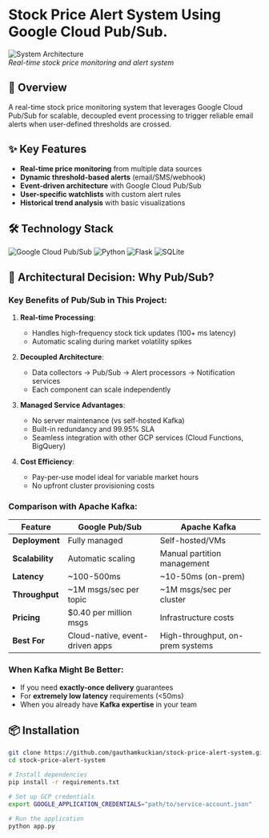 # Stock Price Alert System Using Google Cloud Pub/Sub.

![System Architecture]()  
*Real-time stock price monitoring and alert system*

## 📌 Overview
A real-time stock price monitoring system that leverages Google Cloud Pub/Sub for scalable, decoupled event processing to trigger reliable email alerts when user-defined thresholds are crossed.

## ✨ Key Features
- **Real-time price monitoring** from multiple data sources
- **Dynamic threshold-based alerts** (email/SMS/webhook)
- **Event-driven architecture** with Google Cloud Pub/Sub
- **User-specific watchlists** with custom alert rules
- **Historical trend analysis** with basic visualizations

## 🛠️ Technology Stack
![Google Cloud Pub/Sub](https://img.shields.io/badge/Google_Cloud_Pub/Sub-4285F4?style=for-the-badge&logo=google-cloud&logoColor=white)
![Python](https://img.shields.io/badge/Python-3776AB?style=for-the-badge&logo=python&logoColor=white)
![Flask](https://img.shields.io/badge/Flask-000000?style=for-the-badge&logo=flask&logoColor=white)
![SQLite](https://img.shields.io/badge/SQLite-07405E?style=for-the-badge&logo=sqlite&logoColor=white)

## 🧠 Architectural Decision: Why Pub/Sub?

### Key Benefits of Pub/Sub in This Project:
1. **Real-time Processing**:
   - Handles high-frequency stock tick updates (100+ ms latency)
   - Automatic scaling during market volatility spikes

2. **Decoupled Architecture**:
   - Data collectors → Pub/Sub → Alert processors → Notification services
   - Each component can scale independently

3. **Managed Service Advantages**:
   - No server maintenance (vs self-hosted Kafka)
   - Built-in redundancy and 99.95% SLA
   - Seamless integration with other GCP services (Cloud Functions, BigQuery)

4. **Cost Efficiency**:
   - Pay-per-use model ideal for variable market hours
   - No upfront cluster provisioning costs

### Comparison with Apache Kafka:

| Feature               | Google Pub/Sub          | Apache Kafka             |
|-----------------------|-------------------------|--------------------------|
| **Deployment**        | Fully managed           | Self-hosted/VMs         |
| **Scalability**       | Automatic scaling       | Manual partition management |
| **Latency**           | ~100-500ms              | ~10-50ms (on-prem)       |
| **Throughput**        | ~1M msgs/sec per topic  | ~1M msgs/sec per cluster |
| **Pricing**          | $0.40 per million msgs  | Infrastructure costs     |
| **Best For**         | Cloud-native, event-driven apps | High-throughput, on-prem systems |

### When Kafka Might Be Better:
- If you need **exactly-once delivery** guarantees
- For **extremely low latency** requirements (<50ms)
- When you already have **Kafka expertise** in your team

## 📦 Installation
```bash
git clone https://github.com/gauthamkuckian/stock-price-alert-system.git
cd stock-price-alert-system

# Install dependencies
pip install -r requirements.txt

# Set up GCP credentials
export GOOGLE_APPLICATION_CREDENTIALS="path/to/service-account.json"

# Run the application
python app.py
